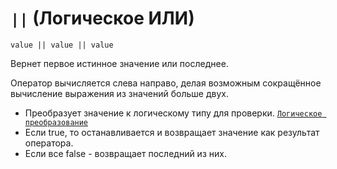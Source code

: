 # `||` (Логическое ИЛИ)

`value || value || value`

Вернет первое истинное значение или последнее.

Оператор вычисляется слева направо, делая возможным сокращённое вычисление выражения из значений больше двух.

- Преобразует значение к логическому типу для проверки. [`Логическое преобразование`](<../Теория Общее/Преобразование (логическое).md>)
- Если true, то останавливается и возвращает значение как результат оператора.
- Если все false - возвращает последний из них.
